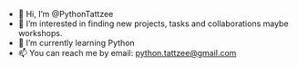 - 👋 Hi, I’m @PythonTattzee
- 👀 I’m interested in finding new projects, tasks and collaborations maybe workshops.
- 🌱 I’m currently learning Python
- 📫 You can reach me by email: python.tattzee@gmail.com
